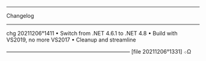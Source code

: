 ﻿
   *********
   Changelog
   *********

   chg 20211206°1411
   • Switch from .NET 4.6.1 to .NET 4.8
   • Build with VS2019, no more VS2017
   • Cleanup and streamline

   ———————————————————————
   [file 20211206°1331] ܀Ω

